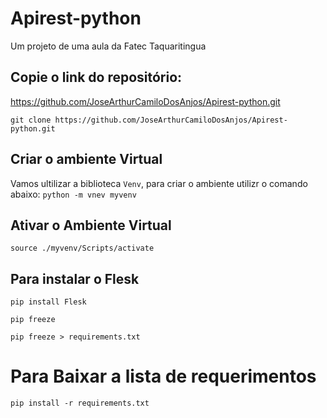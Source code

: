 # Apirest-python
Um projeto de uma aula da Fatec Taquaritingua

## Copie o link do repositório: 
https://github.com/JoseArthurCamiloDosAnjos/Apirest-python.git


`git clone https://github.com/JoseArthurCamiloDosAnjos/Apirest-python.git`

## Criar o ambiente Virtual 
Vamos ultilizar a biblioteca `Venv`, para criar o ambiente utilizr o comando abaixo:
`python -m vnev myvenv`

## Ativar o Ambiente Virtual 
`source ./myvenv/Scripts/activate`

## Para instalar o Flesk
`pip install Flesk`

`pip freeze`

`pip freeze > requirements.txt`

# Para Baixar a lista de requerimentos

`pip install -r requirements.txt`